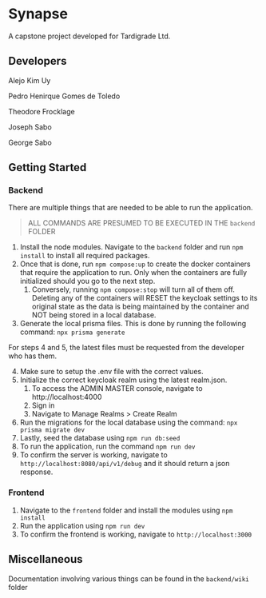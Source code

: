 # Synapse

A capstone project developed for Tardigrade Ltd.

## Developers

Alejo Kim Uy

Pedro Henirque Gomes de Toledo

Theodore Frocklage

Joseph Sabo

George Sabo

## Getting Started

### Backend

There are multiple things that are needed to be able to run the application.

> ALL COMMANDS ARE PRESUMED TO BE EXECUTED IN THE `backend` FOLDER

1. Install the node modules. Navigate to the `backend` folder and run `npm install` to install all required packages.
2. Once that is done, run `npm compose:up` to create the docker containers that require the application to run. Only when the containers are fully initialized should you go to the next step.
    1. Conversely, running `npm compose:stop` will turn all of them off. Deleting any of the containers will RESET the keycloak settings to its original state as the data is being maintained by the container and NOT being stored in a local database.
3. Generate the local prisma files. This is done by running the following command: `npx prisma generate`

For steps 4 and 5, the latest files must be requested from the developer who has them.

4. Make sure to setup the .env file with the correct values.
5. Initialize the correct keycloak realm using the latest realm.json.
    1. To access the ADMIN MASTER console, navigate to http://localhost:4000
    2. Sign in
    3. Navigate to Manage Realms > Create Realm
6. Run the migrations for the local database using the command: `npx prisma migrate dev`
7. Lastly, seed the database using `npm run db:seed`
8. To run the application, run the command `npm run dev`
9. To confirm the server is working, navigate to `http://localhost:8080/api/v1/debug` and it should return a json response.

### Frontend

1. Navigate to the `frontend` folder and install the modules using `npm install`
2. Run the application using `npm run dev`
3. To confirm the frontend is working, navigate to `http://localhost:3000`

## Miscellaneous

Documentation involving various things can be found in the `backend/wiki` folder
